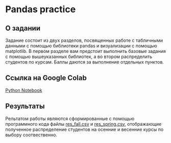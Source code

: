 # Pandas practice

## О задании
Задание состоит из двух разделов, посвященных работе с табличными данными с помощью библиотеки pandas и визуализации с помощью matplotlib. В первом разделе вам предстоит выполнить базовые задания с помощью вышеуказанных библиотек, а во втором распределить студентов по курсам. Баллы даются за выполнение отдельных пунктов.

## Ссылка на Google Colab
[Python Notebook](https://colab.research.google.com/drive/1EHQP_QvJ7IyEEQjqTRS3Chlr2_bso7Jm?usp=sharing)

## Результаты
Рельтатом работы являются сформированные с помощью программного кода файлы [res_fall.csv](results/res_fall.csv) и [res_spring.csv](results/res_spring.csv), отображающие полученное распределение студентов на осенние и весенние курсы по выбору соотвественно.
